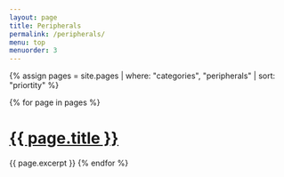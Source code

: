 ```yaml
---
layout: page
title: Peripherals
permalink: /peripherals/
menu: top
menuorder: 3
---
```


{% assign pages = site.pages | where: "categories", "peripherals" | sort: "priortity" %}

{% for page in pages %}
<h1 class="page-heading">
  <a href="{{ page.permalink | prepend: site.baseurl }}">{{ page.title }}</a>
</h1>

{{ page.excerpt }}
{% endfor %}
